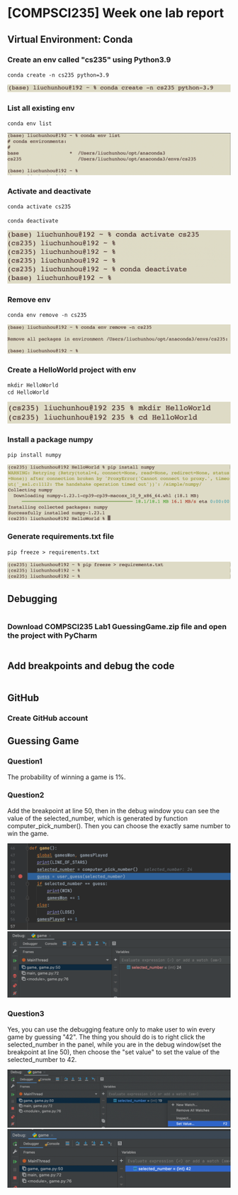 # [COMPSCI235] Week one lab report

## Virtual Environment: Conda

### Create an env called "cs235" using Python3.9
```
conda create -n cs235 python=3.9
```
![pic](/pic/2.png)

### List all existing env
```
conda env list
```
![pic](/pic/9.png)
### Activate and deactivate
```
conda activate cs235

conda deactivate
```
![pic](/pic/3.png)
### Remove env
```
conda env remove -n cs235
```
![pic](/pic/1.png)
### Create a HelloWorld project with env
```
mkdir HelloWorld
cd HelloWorld
```
![pic](/pic/5.png)
### Install a package numpy
```
pip install numpy
```
![pic](/pic/7.png)
### Generate requirements.txt file
```
pip freeze > requirements.txt
```
![pic](/pic/4.png)
## Debugging
```

```
### Download COMPSCI235 Lab1 GuessingGame.zip file and open the project with PyCharm
```

```
## Add breakpoints and debug the code
```

```

## GitHub

### Create GitHub account


## Guessing Game

### Question1

The probability of winning a game is 1%.

### Question2

Add the breakpoint at line 50, then in the debug window you can see the value of the selected_number, which is generated by function computer_pick_number(). Then you can choose the exactly same number to win the game.

![pic](/pic/10.png)
![pic](/pic/11.png)


### Question3

Yes, you can use the debugging feature only to make user to win every game by guessing "42". The thing you should do is to right click the selected_number in the panel, while you are in the debug window(set the breakpoint at line 50), then choose the "set value" to set the value of the selected_number to 42.

![pic](/pic/12.png)
![pic](/pic/13.png)